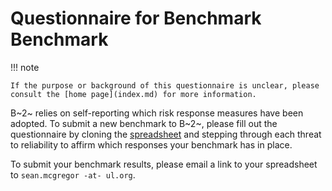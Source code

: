 # Questionnaire for Benchmark Benchmark

!!! note

    If the purpose or background of this questionnaire is unclear, please consult the [home page](index.md) for more information.


B~2~ relies on self-reporting which risk response measures have been adopted. To submit a new benchmark to B~2~, please fill out the questionnaire by cloning the [spreadsheet](https://docs.google.com/spreadsheets/d/1PJDftyR3wefliOGJGrgBy1biSyEKPUB-f-uSRobME7Q/edit?gid=959339316#gid=959339316) and stepping through each threat to reliability to affirm which responses your benchmark has in place.

To submit your benchmark results, please email a link to your spreadsheet to `sean.mcgregor -at- ul.org`.
